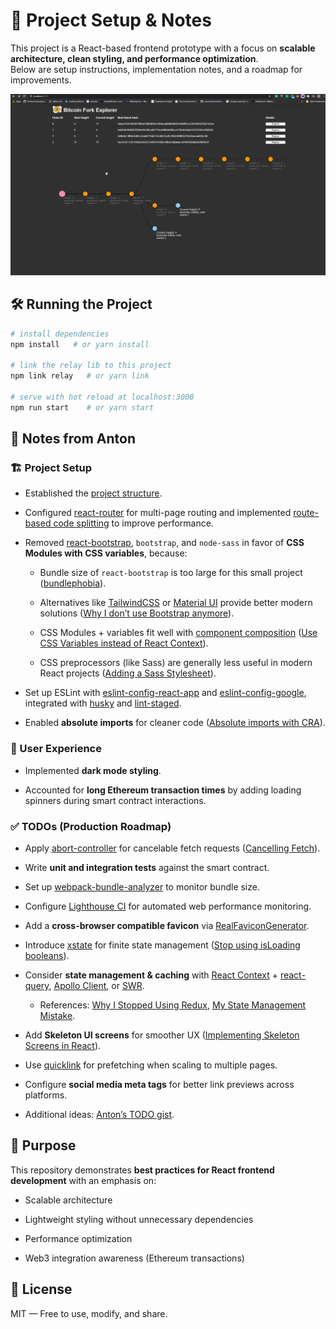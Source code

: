 # 🚀 Project Setup & Notes

This project is a React-based frontend prototype with a focus on **scalable architecture, clean styling, and performance optimization**.  
Below are setup instructions, implementation notes, and a roadmap for improvements.  

![bitcoin-fork-ui](./bitcoin-fork-ui.gif)

## 🛠️ Running the Project

```bash
# install dependencies
npm install   # or yarn install

# link the relay lib to this project
npm link relay   # or yarn link

# serve with hot reload at localhost:3000
npm run start    # or yarn start
```

## 📒 Notes from Anton

### 🏗️ Project Setup

- Established the [project structure](https://dev.to/syakirurahman/react-project-structure-best-practices-for-scalable-application-18kk).

- Configured [react-router](https://github.com/ReactTraining/react-router) for multi-page routing and implemented [route-based code splitting](https://reactjs.org/docs/code-splitting.html#route-based-code-splitting) to improve performance.

- Removed [react-bootstrap](https://github.com/react-bootstrap/react-bootstrap), `bootstrap`, and `node-sass` in favor of __CSS Modules with CSS variables__, because:

  * Bundle size of `react-bootstrap` is too large for this small project ([bundlephobia](https://bundlephobia.com/result?p=react-bootstrap@1.4.3)).

  * Alternatives like [TailwindCSS](https://tailwindcss.com) or [Material UI](https://github.com/mui-org/material-ui) provide better modern solutions ([Why I don’t use Bootstrap anymore](https://dev.to/codedgar/why-i-don-t-use-bootstrap-anymore-b8)).

  * CSS Modules + variables fit well with [component composition](https://reactjs.org/docs/composition-vs-inheritance.html) ([Use CSS Variables instead of React Context](https://epicreact.dev/css-variables/)).

  * CSS preprocessors (like Sass) are generally less useful in modern React projects ([Adding a Sass Stylesheet](https://create-react-app.dev/docs/adding-a-sass-stylesheet)).

- Set up ESLint with [eslint-config-react-app](https://github.com/facebook/create-react-app/tree/master/packages/eslint-config-react-app) and [eslint-config-google](https://github.com/google/eslint-config-google), integrated with [husky](https://github.com/typicode/husky) and [lint-staged](https://github.com/okonet/lint-staged).

- Enabled __absolute imports__ for cleaner code ([Absolute imports with CRA](https://medium.com/hackernoon/absolute-imports-with-create-react-app-4c6cfb66c35d)).

### 🎨 User Experience

- Implemented __dark mode styling__.

- Accounted for __long Ethereum transaction times__ by adding loading spinners during smart contract interactions.

### ✅ TODOs (Production Roadmap)

- Apply [abort-controller](https://gist.github.com/kentcdodds/b36572b6e9227207e6c71fd80e63f3b4) for cancelable fetch requests ([Cancelling Fetch](https://academind.com/tutorials/useeffect-abort-http-requests/#cancelling-fetch)).

- Write __unit and integration tests__ against the smart contract.

- Set up [webpack-bundle-analyzer](https://github.com/webpack-contrib/webpack-bundle-analyzer) to monitor bundle size.

- Configure [Lighthouse CI](https://github.com/GoogleChrome/lighthouse-ci) for automated web performance monitoring.

- Add a __cross-browser compatible favicon__ via [RealFaviconGenerator](https://realfavicongenerator.net/).

- Introduce [xstate](https://github.com/davidkpiano/xstate) for finite state management ([Stop using isLoading booleans](https://kentcdodds.com/blog/stop-using-isloading-booleans)).

- Consider __state management & caching__ with [React Context](https://reactjs.org/docs/context.html) + [react-query](https://github.com/tannerlinsley/react-query), [Apollo Client](https://github.com/apollographql/apollo-client), or [SWR](https://github.com/vercel/swr).

  * References: [Why I Stopped Using Redux](https://dev.to/g_abud/why-i-quit-redux-1knl), [My State Management Mistake](https://epicreact.dev/my-state-management-mistake).

- Add __Skeleton UI screens__ for smoother UX ([Implementing Skeleton Screens in React](https://www.smashingmagazine.com/2020/04/skeleton-screens-react/)).

- Use [quicklink](https://github.com/GoogleChromeLabs/quicklink) for prefetching when scaling to multiple pages.

- Configure __social media meta tags__ for better link previews across platforms.

- Additional ideas: [Anton’s TODO gist](https://gist.github.com/anton-karlovskiy/44d143bb7be5e03bf1db53d54f4874fa).

## 🎯 Purpose

This repository demonstrates __best practices for React frontend development__ with an emphasis on:

- Scalable architecture

- Lightweight styling without unnecessary dependencies

- Performance optimization

- Web3 integration awareness (Ethereum transactions)

## 📄 License

MIT — Free to use, modify, and share.
